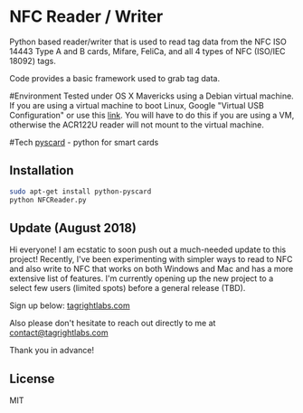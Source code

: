 NFC Reader / Writer
=========

Python based reader/writer that is used to read tag data from the NFC ISO 14443 Type A and B cards, Mifare, FeliCa, and all 4 types of NFC (ISO/IEC 18092) tags.

Code provides a basic framework used to grab tag data.

#Environment
Tested under OS X Mavericks using a Debian virtual machine. If you are using a virtual machine to boot Linux, Google "Virtual USB Configuration" or use this [link](http://greatxam.wordpress.com/2010/11/23/virtualbox-usb-configuration/). You will have to do this if you are using a VM, otherwise the ACR122U reader will not mount to the virtual machine.

#Tech
[pyscard] - python for smart cards


Installation
--------------

```sh
sudo apt-get install python-pyscard
python NFCReader.py

```

Update (August 2018)
--------------

Hi everyone! I am ecstatic to soon push out a much-needed update to this project! Recently, I've been experimenting with simpler ways to read to NFC and also write to NFC that works on both Windows and Mac and has a more extensive list of features. I'm currently opening up the new project to a select few users (limited spots) before a general release (TBD).

Sign up below:
[tagrightlabs.com](https://tagrightlabs.com)

Also please don't hesitate to reach out directly to me at [contact@tagrightlabs.com](mailto:contact@tagrightlabs.com)

Thank you in advance!

License
----
MIT

[pyscard]:http://pyscard.sourceforge.net/
